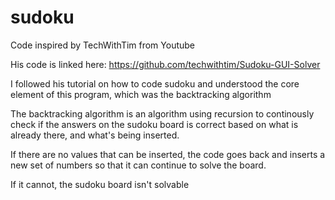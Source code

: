 # sudoku
Code inspired by TechWithTim from Youtube

His code is linked here: https://github.com/techwithtim/Sudoku-GUI-Solver

I followed his tutorial on how to code sudoku
and understood the core element of this program, 
which was the backtracking algorithm

The backtracking algorithm is an algorithm using recursion
to continously check if the answers on the sudoku board is
correct based on what is already there, and what's being inserted.

If there are no values that can be inserted, the code goes back
and inserts a new set of numbers so that it can continue to solve the board.

If it cannot, the sudoku board isn't solvable
